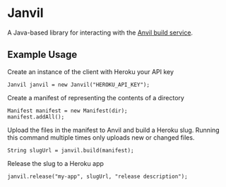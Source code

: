 # Janvil
A Java-based library for interacting with the [Anvil build service](https://github.com/ddollar/anvil).

## Example Usage

Create an instance of the client with Heroku your API key

    Janvil janvil = new Janvil("HEROKU_API_KEY");

Create a manifest of representing the contents of a directory

    Manifest manifest = new Manifest(dir);
    manifest.addAll();

Upload the files in the manifest to Anvil and build a Heroku slug. Running this command multiple times only uploads new or changed files.

    String slugUrl = janvil.build(manifest);

Release the slug to a Heroku app

    janvil.release("my-app", slugUrl, "release description");

